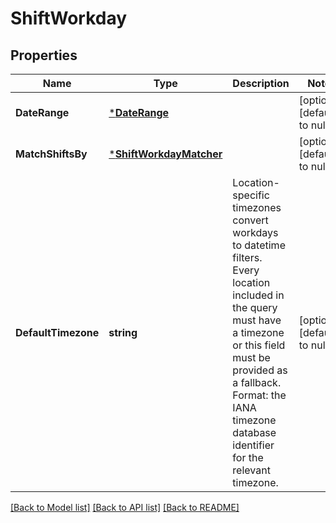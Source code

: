 # ShiftWorkday

## Properties

 Name                | Type                                               | Description                                                                                                                                                                                                                                        | Notes                        
---------------------|----------------------------------------------------|----------------------------------------------------------------------------------------------------------------------------------------------------------------------------------------------------------------------------------------------------|------------------------------
 **DateRange**       | [***DateRange**](DateRange.md)                     |                                                                                                                                                                                                                                                    | [optional] [default to null] 
 **MatchShiftsBy**   | [***ShiftWorkdayMatcher**](ShiftWorkdayMatcher.md) |                                                                                                                                                                                                                                                    | [optional] [default to null] 
 **DefaultTimezone** | **string**                                         | Location-specific timezones convert workdays to datetime filters. Every location included in the query must have a timezone or this field must be provided as a fallback. Format: the IANA timezone database identifier for the relevant timezone. | [optional] [default to null] 

[[Back to Model list]](../README.md#documentation-for-models) [[Back to API list]](../README.md#documentation-for-api-endpoints) [[Back to README]](../README.md)

